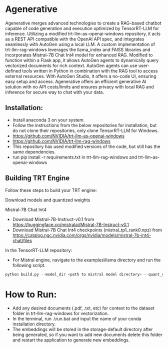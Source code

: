 # Agenerative
Agenerative merges advanced technologies to create a RAG-based chatbot capable of code generation and execution optimized by TensorRT-LLM for inference. Utilizing a modified trt-llm-as-openai-windows repository, it acts as a REST API compatible with the OpenAI API spec, and integrates seamlessly with AutoGen using a local LLM. A custom implementation of trt-llm-rag-windows leverages the llama_index and FAISS libraries and incorporates Mistral-7B Chat Int4 model for enhanced RAG. Modified to function within a Flask app, it allows AutoGen agents to dynamically query vectorized documents for rich context. AutoGen agents can use user-defined tools written in Python in combination with the RAG tool to access external resources. With AutoGen Studio, it offers a no-code UI, ensuring easy setup and access. Agenerative offers an efficient generative AI solution with no API costs/limits and ensures privacy with local RAG and inference for secure way to chat with your data.

## Installation:
- Install anaconda 3 on your system.
- Follow the instructions from the below repositories for installation, but do not clone their repositories, only clone TensorRT-LLM for Windows.
- https://github.com/NVIDIA/trt-llm-as-openai-windows
- https://github.com/NVIDIA/trt-llm-rag-windows
- This repository has used modified versions of the code, but still has the same dependencies.
- run pip install -r requirements.txt in trt-llm-rag-windows and trt-llm-as-openai-windows

## Building TRT Engine
Follow these steps to build your TRT engine:

Download models and quantized weights

Mistral-7B Chat Int4
- Download Mistral-7B-Instruct-v0.1 from https://huggingface.co/mistralai/Mistral-7B-Instruct-v0.1
- Download Mistral-7B Chat Int4 checkpoints (mistral_tp1_rank0.npz) from https://catalog.ngc.nvidia.com/orgs/nvidia/models/mistral-7b-int4-chat/files

In the TensorRT-LLM repository:
- For Mistral engine, navigate to the examples\llama directory and run the following script.
```python
python build.py --model_dir <path to mistral model directory> --quant_ckpt_path <path to mistral_tp1_rank0.npz file> --dtype float16 --use_gpt_attention_plugin float16 --use_gemm_plugin float16 --use_weight_only --weight_only_precision int4_awq --per_group --enable_context_fmha --max_batch_size 1 --max_input_len 3500 --max_output_len 1024 --output_dir <TRT engine folder>
```

# How to Run:
- Add any desired documents (.pdf, .txt, etc) for context to the dataset folder in trt-llm-rag-windows for vectorization. 
- In the terminal, run .\run.bat and input the name of your conda installation directory.
- The embeddings will be stored in the storage-default directory after being generated, so if you want to add new documents delete this folder and restart the application to generate new embeddings.
